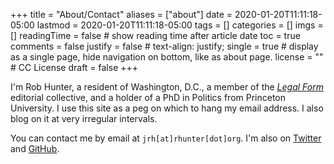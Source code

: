 +++
title = "About/Contact"
aliases = ["about"]
date = 2020-01-20T11:11:18-05:00
lastmod = 2020-01-20T11:11:18-05:00
tags = []
categories = []
imgs = []
readingTime = false  # show reading time after article date
toc = true
comments = false
justify = false  # text-align: justify;
single = true  # display as a single page, hide navigation on bottom, like as about page.
license = ""  # CC License
draft = false
+++

I'm Rob Hunter, a resident of Washington, D.C., a member of the [_Legal Form_](https://legalform.blog) editorial collective, and a holder of a PhD in Politics from Princeton University. I use this site as a peg on which to hang my email address. I also blog on it at very irregular intervals.

You can contact me by email at `jrh[at]rhunter[dot]org`. I'm also on [Twitter](https://twitter.com/jrobhunter) and [GitHub](https://github.com/jrhunter).
